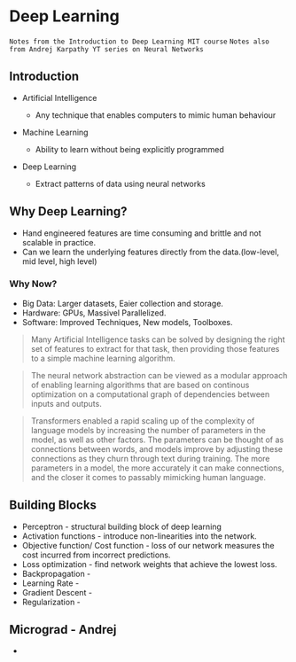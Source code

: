 # Deep Learning

`Notes from the Introduction to Deep Learning MIT course`
`Notes also from Andrej Karpathy YT series on Neural Networks`

## Introduction

- Artificial Intelligence
  - Any technique that enables computers to mimic human behaviour
  
- Machine Learning
  - Ability to learn without being explicitly programmed
  
- Deep Learning
  - Extract patterns of data using neural networks

## Why Deep Learning?

- Hand engineered features are time consuming and brittle and not scalable in practice.
- Can we learn the underlying features directly from the data.(low-level, mid level, high level)

### Why Now?

- Big Data: Larger datasets, Eaier collection and storage.
- Hardware: GPUs, Massivel Parallelized.
- Software: Improved Techniques, New models, Toolboxes.


> Many Artificial Intelligence tasks can be solved by designing the right set of features to extract for that task,
  then providing those features to a simple machine learning algorithm.
 
> The neural network abstraction can be viewed as a modular approach of enabling learning algorithms that are based on continous optimization on a 
  computational graph of dependencies between inputs and outputs.
  
> Transformers enabled a rapid scaling up of the complexity of language models by increasing the number of parameters in the model, as well as other factors.
  The parameters can be thought of as connections between words, and models improve by adjusting these connections as they churn through text during training.
  The more parameters in a model, the more accurately it can make connections, and the closer it comes to passably mimicking human language.

## Building Blocks

- Perceptron - structural building block of deep learning
- Activation functions - introduce non-linearities into the network.
- Objective function/ Cost function - loss of our network measures the cost incurred from incorrect predictions.
- Loss optimization - find network weights that achieve the lowest loss.
- Backpropagation -
- Learning Rate -
- Gradient Descent -
- Regularization -


## Micrograd - Andrej

-
